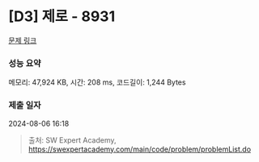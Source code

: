 # [D3] 제로 - 8931 

[문제 링크](https://swexpertacademy.com/main/code/problem/problemDetail.do?contestProbId=AW5jBWLq7jwDFATQ) 

### 성능 요약

메모리: 47,924 KB, 시간: 208 ms, 코드길이: 1,244 Bytes

### 제출 일자

2024-08-06 16:18



> 출처: SW Expert Academy, https://swexpertacademy.com/main/code/problem/problemList.do